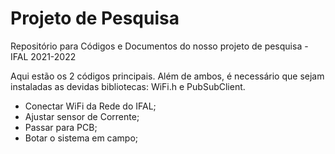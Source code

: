 # Projeto de Pesquisa
Repositório para Códigos e Documentos do nosso projeto de pesquisa - IFAL 2021-2022

Aqui estão os 2 códigos principais.
Além de ambos, é necessário que sejam instaladas as devidas bibliotecas: WiFi.h e PubSubClient.

* Conectar WiFi da Rede do IFAL;
* Ajustar sensor de Corrente;
* Passar para PCB;
* Botar o sistema em campo;


